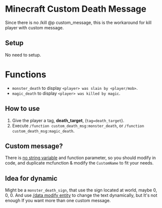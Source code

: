 # Minecraft Custom Death Message
Since there is no /kill @p custom_message, this is the workaround for kill player with custom message.

## Setup
No need to setup.

# Functions
- `monster_death` to display `<player> was slain by <player/mob>`.
- `magic_death` to display `<player> was killed by magic`.

## How to use
1. Give the player a tag, **death_target**, (`tag=death_target`).
2. Execute `/function custom_death_msg:monster_death`, or `/function custom_death_msg:magic_death`.

## Custom message?
There is [no string variable](https://bugs.mojang.com/browse/MC-124529) and function parameter, so you should modify in code, and duplicate mcfunction & modify the `CustomName` to fit your needs.

## Idea for dynamic
Might be a `monster_death_sign`, that use the sign located at world, maybe 0, 0, 0. And use [/data modify entity](https://www.reddit.com/r/MinecraftCommands/comments/cgexno/changing_a_mobs_custom_name_based_on_a_sign/) to change the text dynamically, but It's not enough If you want more than one custom message.